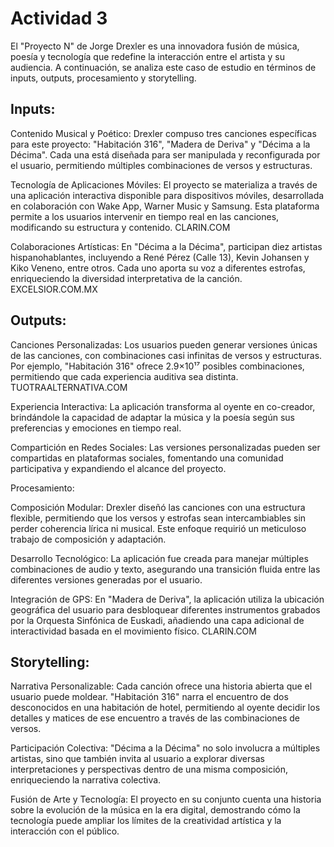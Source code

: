 # Actividad 3

El "Proyecto N" de Jorge Drexler es una innovadora fusión de música, poesía y tecnología que redefine la interacción entre el artista y su audiencia. A continuación, se analiza este caso de estudio en términos de inputs, outputs, procesamiento y storytelling.

## Inputs:

Contenido Musical y Poético: Drexler compuso tres canciones específicas para este proyecto: "Habitación 316", "Madera de Deriva" y "Décima a la Décima". Cada una está diseñada para ser manipulada y reconfigurada por el usuario, permitiendo múltiples combinaciones de versos y estructuras.

Tecnología de Aplicaciones Móviles: El proyecto se materializa a través de una aplicación interactiva disponible para dispositivos móviles, desarrollada en colaboración con Wake App, Warner Music y Samsung. Esta plataforma permite a los usuarios intervenir en tiempo real en las canciones, modificando su estructura y contenido. 
CLARIN.COM

Colaboraciones Artísticas: En "Décima a la Décima", participan diez artistas hispanohablantes, incluyendo a René Pérez (Calle 13), Kevin Johansen y Kiko Veneno, entre otros. Cada uno aporta su voz a diferentes estrofas, enriqueciendo la diversidad interpretativa de la canción. 
EXCELSIOR.COM.MX

## Outputs:

Canciones Personalizadas: Los usuarios pueden generar versiones únicas de las canciones, con combinaciones casi infinitas de versos y estructuras. Por ejemplo, "Habitación 316" ofrece 2.9×10¹⁷ posibles combinaciones, permitiendo que cada experiencia auditiva sea distinta. 
TUOTRAALTERNATIVA.COM

Experiencia Interactiva: La aplicación transforma al oyente en co-creador, brindándole la capacidad de adaptar la música y la poesía según sus preferencias y emociones en tiempo real.

Compartición en Redes Sociales: Las versiones personalizadas pueden ser compartidas en plataformas sociales, fomentando una comunidad participativa y expandiendo el alcance del proyecto.

Procesamiento:

Composición Modular: Drexler diseñó las canciones con una estructura flexible, permitiendo que los versos y estrofas sean intercambiables sin perder coherencia lírica ni musical. Este enfoque requirió un meticuloso trabajo de composición y adaptación.

Desarrollo Tecnológico: La aplicación fue creada para manejar múltiples combinaciones de audio y texto, asegurando una transición fluida entre las diferentes versiones generadas por el usuario.

Integración de GPS: En "Madera de Deriva", la aplicación utiliza la ubicación geográfica del usuario para desbloquear diferentes instrumentos grabados por la Orquesta Sinfónica de Euskadi, añadiendo una capa adicional de interactividad basada en el movimiento físico. 
CLARIN.COM

## Storytelling:

Narrativa Personalizable: Cada canción ofrece una historia abierta que el usuario puede moldear. "Habitación 316" narra el encuentro de dos desconocidos en una habitación de hotel, permitiendo al oyente decidir los detalles y matices de ese encuentro a través de las combinaciones de versos.

Participación Colectiva: "Décima a la Décima" no solo involucra a múltiples artistas, sino que también invita al usuario a explorar diversas interpretaciones y perspectivas dentro de una misma composición, enriqueciendo la narrativa colectiva.

Fusión de Arte y Tecnología: El proyecto en su conjunto cuenta una historia sobre la evolución de la música en la era digital, demostrando cómo la tecnología puede ampliar los límites de la creatividad artística y la interacción con el público.

